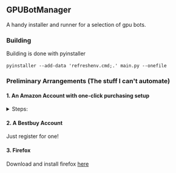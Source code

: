 ## GPUBotManager

A handy installer and runner for a selection of gpu bots.

### Building

Building is done with pyinstaller

`pyinstaller --add-data 'refreshenv.cmd;.' main.py --onefile`

### Preliminary Arrangements (The stuff I can't automate)

#### 1. An Amazon Account with one-click purchasing setup

<details>

<summary>Steps:</summary>

Go to www.amazon.com and go to your account.

![amazon_1](https://github.com/LQR471814/GPUBotManager/blob/main/docs/amazon_1.png)

Then under `Your Payments` go to the `Settings` tab

![amazon_2](https://github.com/LQR471814/GPUBotManager/blob/main/docs/amazon_2.png)

And click `Change preference`

![amazon_3](https://github.com/LQR471814/GPUBotManager/blob/main/docs/amazon_3.png)

Then click `Enable 1-click`

![amazon_4](https://github.com/LQR471814/GPUBotManager/blob/main/docs/amazon_4.png)

Then click `Add purchasing preference`

![amazon_5](https://github.com/LQR471814/GPUBotManager/blob/main/docs/amazon_5.png)

After that fill in shipping and credit card

![amazon_6](https://github.com/LQR471814/GPUBotManager/blob/main/docs/amazon_6.png)

![amazon_7](https://github.com/LQR471814/GPUBotManager/blob/main/docs/amazon_7.png)

Then finally press continue and you're all setup!

![amazon_8](https://github.com/LQR471814/GPUBotManager/blob/main/docs/amazon_8.png)

</details>

#### 2. A Bestbuy Account

Just register for one!

#### 3. Firefox

Download and install firefox [here](https://www.mozilla.org/en-US/firefox/new/)
